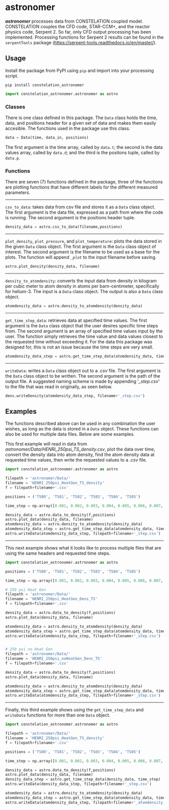 # astronomer

***astronomer*** processes data from CONSTELATION coupled model. CONSTELATION couples the CFD code, STAR-CCM+, and the reactor physics code, Serpent 2. So far, only CFD output processing has been implemented. Processing functions for Serpent 2 results can be found in the `serpentTools` package (https://serpent-tools.readthedocs.io/en/master/).

## Usage

Install the package from PyPI using `pip` and import into your processing script.

```
pip install constelation_astronomer
```

```python
import constelation_astronomer.astronomer as astro
```

### Classes

There is one class defined in this package. The `Data` class holds the time, data, and positions header for a given set of data and makes them easily accesible. The functions used in the package use this class.
```python
data = Data(time, data_in, positions)
```
The first argument is the time array, called by `data.t`; the second is the data values array, called by `data.d`; and the third is the positons tuple, called by `data.p`.

### Functions

There are seven (7) functions defined in the package, three of the functions are plotting functions that have different labels for the different measured parameters.

---

`csv_to_data`: takes data from csv file and stores it as a `Data` class object. The first argument is the data file, expressed as a path from where the code is running. The second argument is the positions header tuple.
```python
density_data = astro.csv_to_data(filename,positions)
```

---
`plot_density`, `plot_pressure`, and `plot_temperature`: plots the data stored in the given `Data` class object. The first argument is the `Data` class object of interest. The second argument is the filename to be used as a base for the plots. The function will append *`_plot`* to the input filename before saving.
```python
astro.plot_density(density_data, filename)
```

---
`density_to_atomdensity`: converts the input data from density in kilogram per cubic meter to atom density in atoms per barn-centimeter, specifically for helium-3. The input is a `Data` class object. The output is also a `Data` class object.
```python
atomdensity_data = astro.density_to_atomdensity(density_data)
```

---
`get_time_step_data`: retrieves data at specified time values. The first argument is the `Data` class object that the user desires specific time steps from. The second argument is an array of specified time values input by the user. The function simply retrieves the time value and data values closest to the requested time without exceeding it. For the data this package was designed for, this is not an issue because the time steps are very small.
```python
atomdensity_data_step = astro.get_time_step_data(atomdensity_data, time_step)
```

---
`writeData`: writes a `Data` class object out to a *.csv* file. The first argument is the `Data` class object to be written. The second argument is the path of the output file. A suggested naming scheme is made by appending '*_step.csv*' to the file that was read in originally, as seen below.
```python
dens.writeDensity(atomdensity_data_step, filename+'_step.csv')
```


## Examples

The functions described above can be used in any combination the user wishes, as long as the data is stored in a `Data` object. These functions can also be used for multiple data files. Below are some examples.


This first example will read in data from *astronomer/Data/HENRI_250psi_TS_density.csv*, plot the data over time, convert the density data into atom density, find the atom density data at requested time values, then write the requested values to a *.csv* file.
```python
import constelation_astronomer.astronomer as astro

filepath = 'astronomer/Data/'
filename = 'HENRI_250psi_HeatGen_TS_density'
f = filepath+filename+'.csv'

positions = ('TS00', 'TS01', 'TS02', 'TS03', 'TS04', 'TS05')

time_step = np.array([0.001, 0.002, 0.003, 0.004, 0.005, 0.006, 0.007, 0.008, 0.009])

density_data = astro.data_to_density(f,positions)
astro.plot_data(density_data, filename)
atomdensity_data = astro.density_to_atomdensity(density_data)
atomdensity_data_step = astro.get_time_step_data(atomdensity_data, time_step)
astro.writeData(atomdensity_data_step, filepath+filename+'_step.csv')
```

---
This next example shows what it looks like to process multiple files that are using the same headers and requested time steps.
```python
import constelation_astronomer.astronomer as astro

positions = ('TS00', 'TS01', 'TS02', 'TS03', 'TS04', 'TS05')

time_step = np.array([0.001, 0.002, 0.003, 0.004, 0.005, 0.006, 0.007, 0.008, 0.009])

# 250 psi Heat Gen
filepath = 'astronomer/Data/'
filename = 'HENRI_250psi_HeatGen_Dens_TS'
f = filepath+filename+'.csv'

density_data = astro.data_to_density(f,positions)
astro.plot_data(density_data, filename)

atomdensity_data = astro.density_to_atomdensity(density_data)
atomdensity_data_step = astro.get_time_step_data(atomdensity_data, time_step)
astro.writeData(atomdensity_data_step, filepath+filename+'_step.csv')


# 250 psi no Heat Gen
filepath = 'astronomer/Data/'
filename = 'HENRI_250psi_noHeatGen_Dens_TS'
f = filepath+filename+'.csv'

density_data = astro.data_to_density(f,positions)
astro.plot_data(density_data, filename)

atomdensity_data = astro.density_to_atomdensity(density_data)
atomdensity_data_step = astro.get_time_step_data(atomdensity_data, time_step)
astro.writeData(atomdensity_data_step, filepath+filename+'_step.csv')
```

---
Finally, this third example shows using the `get_time_step_data` and `writeData` functions for more than one `Data` object.
```python
import constelation_astronomer.astronomer as astro

filepath = 'astronomer/Data/'
filename = 'HENRI_250psi_HeatGen_TS_density'
f = filepath+filename+'.csv'

positions = ('TS00', 'TS01', 'TS02', 'TS03', 'TS04', 'TS05')

time_step = np.array([0.001, 0.002, 0.003, 0.004, 0.005, 0.006, 0.007, 0.008, 0.009])

density_data = astro.data_to_density(f,positions)
astro.plot_data(density_data, filename)
density_data_step = astro.get_time_step_data(density_data, time_step)
astro.writeData(density_data_step, filepath+filename+'_step.csv')

atomdensity_data = astro.density_to_atomdensity(density_data)
atomdensity_data_step = astro.get_time_step_data(atomdensity_data, time_step)
astro.writeData(atomdensity_data_step, filepath+filename+'_atomdensity_step.csv')
```
